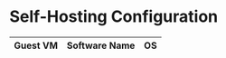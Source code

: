# Self-Hosting Configuration 

| Guest VM | Software Name | OS |
| -------- | ------------- | -- |

